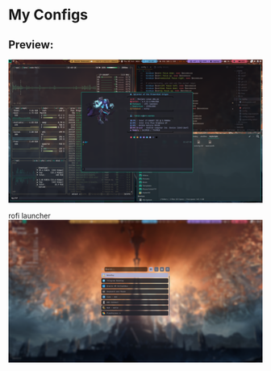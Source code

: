 # My Configs

## Preview:

![SS](./images/ss-3.10.2024.png)

rofi launcher
![SS-roofi](./images/ss-rofi-3.10.2024.png)
